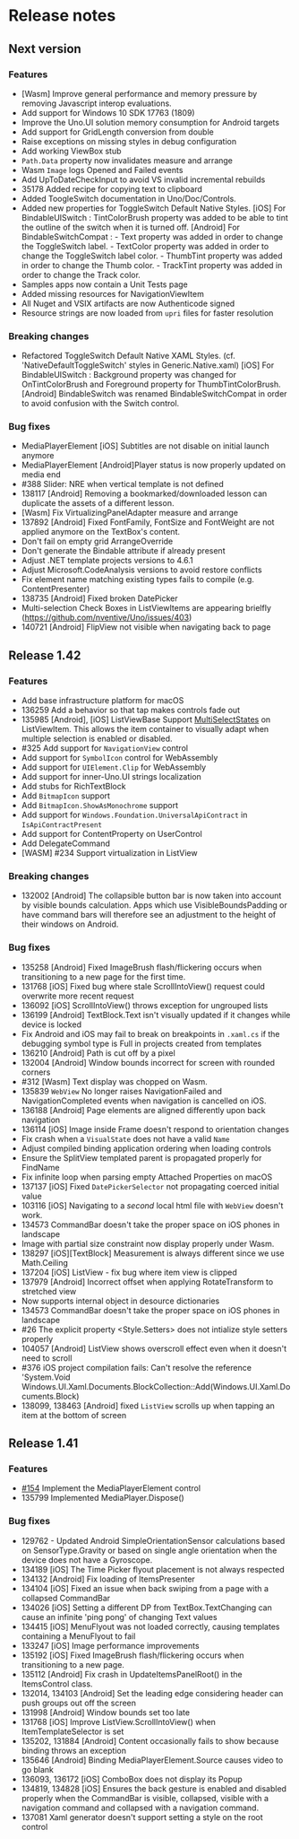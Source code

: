 # Release notes

## Next version

### Features
* [Wasm] Improve general performance and memory pressure by removing Javascript interop evaluations.
* Add support for Windows 10 SDK 17763 (1809)
* Improve the Uno.UI solution memory consumption for Android targets
* Add support for GridLength conversion from double 
* Raise exceptions on missing styles in debug configuration
* Add working ViewBox stub 
* `Path.Data` property now invalidates measure and arrange
* Wasm `Image` logs Opened and Failed events
* Add UpToDateCheckInput to avoid VS invalid incremental rebuilds
* 35178 Added recipe for copying text to clipboard
* Added ToogleSwitch documentation in Uno/Doc/Controls.
* Added new properties for ToggleSwitch Default Native Styles.
  [iOS] For BindableUISwitch : TintColorBrush property was added to be able to tint the outline of the switch when it is turned off.
  [Android] For BindableSwitchCompat : - Text property was added in order to change the ToggleSwitch label.
                                       - TextColor property was added in order to change the ToggleSwitch label color.
                                       - ThumbTint property was added in order to change the Thumb color.
                                       - TrackTint property was added in order to change the Track color.
* Samples apps now contain a Unit Tests page
* Added missing resources for NavigationViewItem
* All Nuget and VSIX artifacts are now Authenticode signed
* Resource strings are now loaded from `upri` files for faster resolution

### Breaking changes
* Refactored ToggleSwitch Default Native XAML Styles. (cf. 'NativeDefaultToggleSwitch' styles in Generic.Native.xaml)
  [iOS] For BindableUISwitch : Background property was changed for OnTintColorBrush and Foreground property for ThumbTintColorBrush.
  [Android] BindableSwitch was renamed BindableSwitchCompat in order to avoid confusion with the Switch control.

### Bug fixes
 * MediaPlayerElement [iOS] Subtitles are not disable on initial launch anymore
 * MediaPlayerElement [Android]Player status is now properly updated on media end
 * #388 Slider: NRE when vertical template is not defined
 * 138117 [Android] Removing a bookmarked/downloaded lesson can duplicate the assets of a different lesson.
 * [Wasm] Fix VirtualizingPanelAdapter measure and arrange
 * 137892 [Android] Fixed FontFamily, FontSize and FontWeight are not applied anymore on the TextBox's content.
 * Don't fail on empty grid ArrangeOverride
 * Don't generate the Bindable attribute if already present
 * Adjust .NET template projects versions to 4.6.1
 * Adjust Microsoft.CodeAnalysis versions to avoid restore conflicts
 * Fix element name matching existing types fails to compile (e.g. ContentPresenter)
 * 138735 [Android] Fixed broken DatePicker 
 * Multi-selection Check Boxes in ListViewItems are appearing brielfly (https://github.com/nventive/Uno/issues/403)
 * 140721 [Android] FlipView not visible when navigating back to page

## Release 1.42

### Features
* Add base infrastructure platform for macOS
* 136259 Add a behavior so that tap makes controls fade out
* 135985 [Android], [iOS] ListViewBase Support [MultiSelectStates](https://msdn.microsoft.com/en-us/library/windows/apps/mt299136.aspx?f=255&MSPPError=-2147217396) on ListViewItem. This allows the item container to visually adapt when multiple selection is enabled or disabled.
* #325 Add support for `NavigationView` control
* Add support for `SymbolIcon` control for WebAssembly
* Add support for `UIElement.Clip` for WebAssembly
* Add support for inner-Uno.UI strings localization
* Add stubs for RichTextBlock
* Add `BitmapIcon` support
* Add `BitmapIcon.ShowAsMonochrome` support
* Add support for `Windows.Foundation.UniversalApiContract` in `IsApiContractPresent`
* Add support for ContentProperty on UserControl
* Add DelegateCommand<T>
* [WASM] #234 Support virtualization in ListView

### Breaking changes
* 132002 [Android] The collapsible button bar is now taken into account by visible bounds calculation. Apps which use VisibleBoundsPadding or have command bars will therefore see an adjustment to the height of their windows on Android.

### Bug fixes
 * 135258 [Android] Fixed ImageBrush flash/flickering occurs when transitioning to a new page for the first time.
 * 131768 [iOS] Fixed bug where stale ScrollIntoView() request could overwrite more recent request
 * 136092 [iOS] ScrollIntoView() throws exception for ungrouped lists
 * 136199 [Android] TextBlock.Text isn't visually updated if it changes while device is locked
 * Fix Android and iOS may fail to break on breakpoints in `.xaml.cs` if the debugging symbol type is Full in projects created from templates
 * 136210 [Android] Path is cut off by a pixel
 * 132004 [Android] Window bounds incorrect for screen with rounded corners
 * #312 [Wasm] Text display was chopped on Wasm.
 * 135839 `WebView` No longer raises NavigationFailed and NavigationCompleted events when navigation is cancelled on iOS.
 * 136188 [Android] Page elements are aligned differently upon back navigation
 * 136114 [iOS] Image inside Frame doesn't respond to orientation changes
 * Fix crash when a `VisualState` does not have a valid `Name`
 * Adjust compiled binding application ordering when loading controls
 * Ensure the SplitView templated parent is propagated properly for FindName
 * Fix infinite loop when parsing empty Attached Properties on macOS
 * 137137 [iOS] Fixed `DatePickerSelector` not propagating coerced initial value
 * 103116 [iOS] Navigating to a _second_ local html file with `WebView` doesn't work.
 * 134573 CommandBar doesn't take the proper space on iOS phones in landscape
 * Image with partial size constraint now display properly under Wasm.
 * 138297 [iOS][TextBlock] Measurement is always different since we use Math.Ceiling
 * 137204 [iOS] ListView - fix bug where item view is clipped
 * 137979 [Android] Incorrect offset when applying RotateTransform to stretched view
 * Now supports internal object in desource dictionaries
 * 134573 CommandBar doesn't take the proper space on iOS phones in landscape
 * #26 The explicit property <Style.Setters> does not intialize style setters properly
 * 104057 [Android] ListView shows overscroll effect even when it doesn't need to scroll
 * #376 iOS project compilation fails: Can't resolve the reference 'System.Void Windows.UI.Xaml.Documents.BlockCollection::Add(Windows.UI.Xaml.Documents.Block)
 * 138099, 138463 [Android] fixed `ListView` scrolls up when tapping an item at the bottom of screen

## Release 1.41

### Features

* [#154](https://github.com/nventive/Uno/issues/154) Implement the MediaPlayerElement control
* 135799 Implemented MediaPlayer.Dispose()

### Bug fixes

 * 129762 - Updated Android SimpleOrientationSensor calculations based on SensorType.Gravity or based on single angle orientation when the device does not have a Gyroscope.
 * 134189 [iOS] The Time Picker flyout placement is not always respected
 * 134132 [Android] Fix loading of ItemsPresenter
 * 134104 [iOS] Fixed an issue when back swiping from a page with a collapsed CommandBar
 * 134026 [iOS] Setting a different DP from TextBox.TextChanging can cause an infinite 'ping pong' of changing Text values
 * 134415 [iOS] MenuFlyout was not loaded correctly, causing templates containing a MenuFlyout to fail
 * 133247 [iOS] Image performance improvements
 * 135192 [iOS] Fixed ImageBrush flash/flickering occurs when transitioning to a new page.
 * 135112 [Android] Fix crash in UpdateItemsPanelRoot() in the ItemsControl class.
 * 132014, 134103 [Android] Set the leading edge considering header can push groups out off the screen
 * 131998 [Android] Window bounds set too late
 * 131768 [iOS] Improve ListView.ScrollIntoView() when ItemTemplateSelector is set
 * 135202, 131884 [Android] Content occasionally fails to show because binding throws an exception
 * 135646 [Android] Binding MediaPlayerElement.Source causes video to go blank
 * 136093, 136172 [iOS] ComboBox does not display its Popup
 * 134819, 134828 [iOS] Ensures the back gesture is enabled and disabled properly when the CommandBar is visible, collapsed, visible with a navigation command and collapsed with a navigation command. 
 * 137081 Xaml generator doesn't support setting a style on the root control
